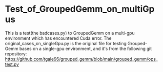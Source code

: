 # Test_of_GroupedGemm_on_multiGpus
This is a test(the badcases.py) to GroupedGemm on a multi-gpu environment which has encountered Cuda error.
The original_cases_on_singleGpu.py is the original file for testing Grouped-Gemm bases on a single-gpu environment, and it's from the following git repository: https://github.com/tgale96/grouped_gemm/blob/main/grouped_gemm/ops_test.py
